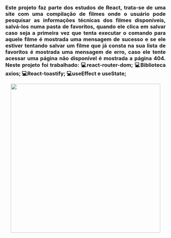 <h3 align="justify">
Este projeto faz parte dos estudos de React, trata-se de uma site com uma compilação de filmes onde o usuário pode pesquisar as informações técnicas dos filmes disponíveis,
  salvá-los numa pasta de favoritos, quando ele clica em salvar caso seja a primeira vez que tenta executar o comando para aquele filme é mostrada uma mensagem de sucesso
  e se ele estiver tentando salvar um filme que já consta na sua lista de favoritos é mostrada uma mensagem de erro, caso ele tente acessar uma página não disponível é
  mostrada a página 404.
  Neste projeto foi trabalhado:
  💻react-router-dom;
  💻Biblioteca axios;
  💻React-toastify;
  💻useEffect e useState;
 
  
</h3>


<p align="center">
  <img width="470" src="gif/filmaria.gif">
</p>
